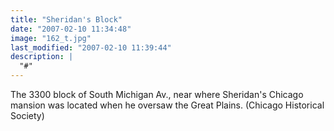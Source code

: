 ```yaml
---
title: "Sheridan's Block"
date: "2007-02-10 11:34:48"
image: "162_t.jpg"
last_modified: "2007-02-10 11:39:44"
description: |
  "#"
---
```


The 3300 block of South Michigan Av., near where Sheridan's Chicago mansion was located when he oversaw the Great Plains. (Chicago Historical Society)
